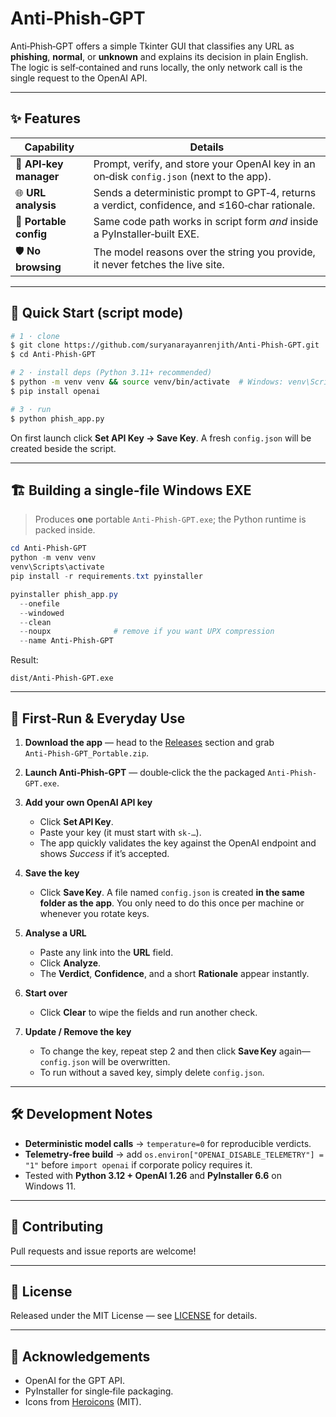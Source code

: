 # Anti‑Phish‑GPT

Anti‑Phish‑GPT offers a simple Tkinter GUI that classifies any URL as **phishing**, **normal**, or **unknown** and explains its decision in plain English. The logic is self‑contained and runs locally, the only network call is the single request to the OpenAI API.

---

## ✨ Features

| Capability             | Details                                                                                        |
| ---------------------- | ---------------------------------------------------------------------------------------------- |
| 🔑 **API‑key manager** | Prompt, verify, and store your OpenAI key in an on‑disk `config.json` (next to the app).       |
| 🌐 **URL analysis**    | Sends a deterministic prompt to GPT‑4, returns a verdict, confidence, and ≤160‑char rationale. |
| 📄 **Portable config** | Same code path works in script form *and* inside a PyInstaller‑built EXE.                      |
| 🛡️ **No browsing**    | The model reasons over the string you provide, it never fetches the live site.                 |

---

## 🚀 Quick Start (script mode)

```bash
# 1 · clone
$ git clone https://github.com/suryanarayanrenjith/Anti‑Phish‑GPT.git
$ cd Anti‑Phish‑GPT

# 2 · install deps (Python 3.11+ recommended)
$ python -m venv venv && source venv/bin/activate  # Windows: venv\Scripts\activate
$ pip install openai

# 3 · run
$ python phish_app.py
```

On first launch click **Set API Key → Save Key**. A fresh `config.json` will be created beside the script.

---

## 🏗️ Building a single‑file Windows EXE

> Produces **one** portable `Anti-Phish-GPT.exe`; the Python runtime is packed inside.

```powershell
cd Anti-Phish-GPT
python -m venv venv
venv\Scripts\activate
pip install -r requirements.txt pyinstaller

pyinstaller phish_app.py
  --onefile
  --windowed
  --clean
  --noupx              # remove if you want UPX compression
  --name Anti-Phish-GPT
```

Result:

```
dist/Anti-Phish-GPT.exe
```

---

## 🔑 First‑Run & Everyday Use

1. **Download the app** — head to the [Releases](https://github.com/suryanarayanrenjith/Anti-Phish-GPT/releases/tag/v1.0.0) section and grab `Anti‑Phish‑GPT_Portable.zip`.
2. **Launch Anti‑Phish‑GPT** — double‑click the the packaged `Anti-Phish-GPT.exe`.
3. **Add your own OpenAI API key**

   * Click **Set API Key**.
   * Paste your key (it must start with `sk-…`).
   * The app quickly validates the key against the OpenAI endpoint and shows *Success* if it’s accepted.
4. **Save the key**

   * Click **Save Key**. A file named `config.json` is created **in the same folder as the app**. You only need to do this once per machine or whenever you rotate keys.
5. **Analyse a URL**

   * Paste any link into the **URL** field.
   * Click **Analyze**.
   * The **Verdict**, **Confidence**, and a short **Rationale** appear instantly.
6. **Start over**

   * Click **Clear** to wipe the fields and run another check.
7. **Update / Remove the key**

   * To change the key, repeat step 2 and then click **Save Key** again—`config.json` will be overwritten.
   * To run without a saved key, simply delete `config.json`.

---

## 🛠️ Development Notes

* **Deterministic model calls** → `temperature=0` for reproducible verdicts.
* **Telemetry‑free build** → add `os.environ["OPENAI_DISABLE_TELEMETRY"] = "1"` before `import openai` if corporate policy requires it.
* Tested with **Python 3.12 + OpenAI 1.26** and **PyInstaller 6.6** on Windows 11.

---

## 🤝 Contributing

Pull requests and issue reports are welcome!

---

## 📜 License

Released under the MIT License — see [LICENSE](LICENSE) for details.

---

## 🙏 Acknowledgements

* OpenAI for the GPT API.
* PyInstaller for single‑file packaging.
* Icons from [Heroicons](https://heroicons.com/) (MIT).
